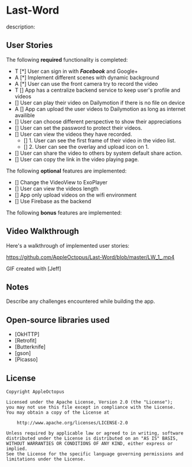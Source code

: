 # Last-Word

description: 

## User Stories

The following **required** functionality is completed:

* T [*] User can sign in with ***Facebook*** and Google+ 
* A [*] Implement different scenes with dynamic background
* A [*] User can use the front camera try to record the video
* T [] App has a centralize backend service to keep user's profile and videos
* [] User can play their video on Dailymotion if there is no file on device
* A [] App can upload the user videos to Dailymotion as long as internet availible 
* [] User can choose different perspective to show their appreciations 
* [] User can set the password to protect their videos.
* [] User can view the videos they have recorded.
   * [] 1. User can see the first frame of their video in the video list.
   * [] 2. User can see the overlay and upload icon on 1.
* [] User can share the video to others by system default share action.
* [] User can copy the link in the video playing page.

The following **optional** features are implemented:

* [] Change the VideoView to ExoPlayer 
* [] User can view the videos length
* [] App only upload videos on the wifi environment
* [] Use Firebase as the backend

The following **bonus** features are implemented:



## Video Walkthrough

Here's a walkthrough of implemented user stories:

https://github.com/AppleOctopus/Last-Word/blob/master/LW_1_.mp4

GIF created with [Jeff]

## Notes

Describe any challenges encountered while building the app.

## Open-source libraries used

- [OkHTTP]
- [Retrofit]
- [Butterknife]
- [gson]
- [Picasso]

## License

    Copyright AppleOctopus

    Licensed under the Apache License, Version 2.0 (the "License");
    you may not use this file except in compliance with the License.
    You may obtain a copy of the License at

        http://www.apache.org/licenses/LICENSE-2.0

    Unless required by applicable law or agreed to in writing, software
    distributed under the License is distributed on an "AS IS" BASIS,
    WITHOUT WARRANTIES OR CONDITIONS OF ANY KIND, either express or implied.
    See the License for the specific language governing permissions and
    limitations under the License.
